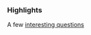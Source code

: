 ### Highlights
A few [interesting questions](https://github.com/nastajus/cs-challenge-IKM/blob/master/ConsoleApp4_IKMtest/readme.md)